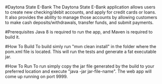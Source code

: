 #Daytona State E-Bank
The Daytona State E-Bank application allows users to create new checking/debit accounts, and apply for credit cards or loans. It also provides the ability to manage those accounts by allowing customers to make cash deposits/withdrawals, transfer funds, and submit payments.

#Prerequisites
Java 8 is required to run the app, and Maven is required to build it.

#How To Build
To build simly run "mvn clean install" in the folder where the pom.xml file is located. This will run the tests and generate a fat executable jar.

#How To Run
To run simply copy the jar file generated by the build to your preferred location and execute "java -jar jar-file-name". The web app will come up running on port 9999.
